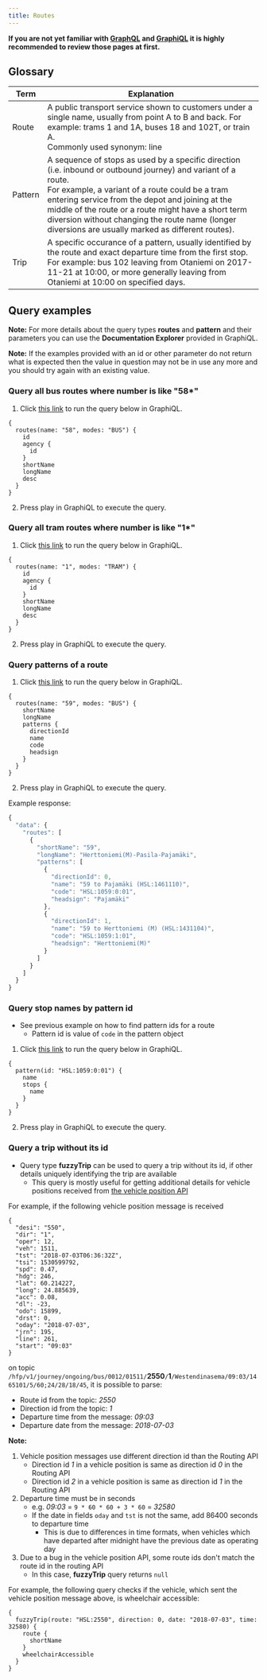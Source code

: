 ```yaml
---
title: Routes
---
```


**If you are not yet familiar with [GraphQL](../0-graphql) and [GraphiQL](../1-graphiql) it is highly recommended to review those pages at first.**

## Glossary

| Term                   | Explanation                     |
|------------------------|---------------------------------|
| Route                  | A public transport service shown to customers under a single name, usually from point A to B and back. For example: trams 1 and 1A, buses 18 and 102T, or train A.<br/>Commonly used synonym: line |
| Pattern		 | A sequence of stops as used by a specific direction (i.e. inbound or outbound journey) and variant of a route.<br/>For example, a variant of a route could be a tram entering service from the depot and joining at the middle of the route or a route might have a short term diversion without changing the route name (longer diversions are usually marked as different routes). |
| Trip                   | A specific occurance of a pattern, usually identified by the route and exact departure time from the first stop.<br/>For example: bus 102 leaving from Otaniemi on 2017-11-21 at 10:00, or more generally leaving from Otaniemi at 10:00 on specified days. |

## Query examples

**Note:** For more details about the query types **routes** and **pattern** and their parameters you can use the **Documentation Explorer** provided in GraphiQL.

**Note:** If the examples provided with an id or other parameter do not return what is expected then the value in question may not be in use any more and you should try again with an existing value.

### Query all bus routes where number is like "58*"

1. Click [this link](https://api.digitransit.fi/graphiql/hsl?query=%7B%0A%20%20routes(name%3A%20%2258%22%2C%20modes%3A%20%22BUS%22)%20%7B%0A%20%20%20%20id%0A%20%20%20%20agency%20%7B%0A%20%20%20%20%20%20id%0A%20%20%20%20%7D%0A%20%20%20%20shortName%0A%20%20%20%20longName%0A%20%20%20%20desc%0A%20%20%7D%0A%7D) to run the query below in GraphiQL.

```
{
  routes(name: "58", modes: "BUS") {
    id
    agency {
      id
    }
    shortName
    longName
    desc
  }
}
```

2. Press play in GraphiQL to execute the query.

### Query all tram routes where number is like "1*"

1. Click [this link](https://api.digitransit.fi/graphiql/hsl?query=%7B%0A%20%20routes(name%3A%20%221%22%2C%20modes%3A%20%22TRAM%22)%20%7B%0A%20%20%20%20id%0A%20%20%20%20agency%20%7B%0A%20%20%20%20%20%20id%0A%20%20%20%20%7D%0A%20%20%20%20shortName%0A%20%20%20%20longName%0A%20%20%20%20desc%0A%20%20%7D%0A%7D) to run the query below in GraphiQL.

```
{
  routes(name: "1", modes: "TRAM") {
    id
    agency {
      id
    }
    shortName
    longName
    desc
  }
}
```

2. Press play in GraphiQL to execute the query.

### Query patterns of a route

1. Click [this link](https://api.digitransit.fi/graphiql/hsl?query=%7B%0A%20%20routes(name%3A%20%2259%22%2C%20modes%3A%20%22BUS%22)%20%7B%0A%20%20%20%20shortName%0A%20%20%20%20longName%0A%20%20%20%20patterns%20%7B%0A%20%20%20%20%20%20directionId%0A%20%20%20%20%20%20name%0A%20%20%20%20%20%20code%0A%20%20%20%20%20%20headsign%0A%20%20%20%20%7D%0A%20%20%7D%0A%7D%0A%0A%0A) to run the query below in GraphiQL.
```
{
  routes(name: "59", modes: "BUS") {
    shortName
    longName
    patterns {
      directionId
      name
      code
      headsign
    }
  }
}
```

2. Press play in GraphiQL to execute the query.

Example response:

``` javascript
{
  "data": {
    "routes": [
      {
        "shortName": "59",
        "longName": "Herttoniemi(M)-Pasila-Pajamäki",
        "patterns": [
          {
            "directionId": 0,
            "name": "59 to Pajamäki (HSL:1461110)",
            "code": "HSL:1059:0:01",
            "headsign": "Pajamäki"
          },
          {
            "directionId": 1,
            "name": "59 to Herttoniemi (M) (HSL:1431104)",
            "code": "HSL:1059:1:01",
            "headsign": "Herttoniemi(M)"
          }
        ]
      }
    ]
  }
}
```

### Query stop names by pattern id

* See previous example on how to find pattern ids for a route
  * Pattern id is value of ```code``` in the pattern object

1. Click [this link](https://api.digitransit.fi/graphiql/hsl?query=%7B%0A%20%20pattern(id%3A%20%22HSL%3A1059%3A0%3A01%22)%20%7B%0A%20%20%20%20name%0A%20%20%20%20stops%20%7B%0A%20%20%20%20%20%20name%0A%20%20%20%20%7D%0A%20%20%7D%0A%7D%0A%0A%0A) to run the query below in GraphiQL.


```
{
  pattern(id: "HSL:1059:0:01") {
    name
    stops {
      name
    }
  }
}

```

2. Press play in GraphiQL to execute the query.

### <a name="fuzzytrip"></a>Query a trip without its id

* Query type **fuzzyTrip** can be used to query a trip without its id, if other details uniquely identifying the trip are available 
  * This query is mostly useful for getting additional details for vehicle positions received from [the vehicle position API](../../4-realtime-api/vehicle-positions/)

For example, if the following vehicle position message is received 
```
{
  "desi": "550",
  "dir": "1",
  "oper": 12,
  "veh": 1511,
  "tst": "2018-07-03T06:36:32Z",
  "tsi": 1530599792,
  "spd": 0.47,
  "hdg": 246,
  "lat": 60.214227,
  "long": 24.885639,
  "acc": 0.08,
  "dl": -23,
  "odo": 15899,
  "drst": 0,
  "oday": "2018-07-03",
  "jrn": 195,
  "line": 261,
  "start": "09:03"
}
```
on topic `/hfp/v1/journey/ongoing/bus/0012/01511/`**2550**`/`**1**`/Westendinasema/09:03/1465101/5/60;24/28/18/45`, it is possible to parse:
* Route id from the topic: *2550*
* Direction id from the topic: *1*
* Departure time from the message: *09:03*
* Departure date from the message: *2018-07-03*

**Note:**
1. Vehicle position messages use different direction id than the Routing API
   * Direction id *1* in a vehicle position is same as direction id *0* in the Routing API
   * Direction id *2* in a vehicle position is same as direction id *1* in the Routing API
2. Departure time must be in seconds
   * e.g. *09:03* = `9 * 60 * 60 + 3 * 60` = *32580*
   * If the date in fields `oday` and `tst` is not the same, add 86400 seconds to departure time
     * This is due to differences in time formats, when vehicles which have departed after midnight have the previous date as operating day   
3. Due to a bug in the vehicle position API, some route ids don't match the route id in the routing API
   * In this case, **fuzzyTrip** query returns `null`

For example, the following query checks if the vehicle, which sent the vehicle position message above, is wheelchair accessible:
```
{
  fuzzyTrip(route: "HSL:2550", direction: 0, date: "2018-07-03", time: 32580) {
    route {
      shortName
    }
    wheelchairAccessible
  }
}
```
